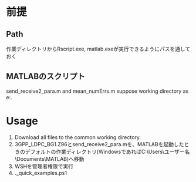# 前提
## Path
作業ディレクトリからRscript.exe, matlab.exeが実行できるようにパスを通しておく

## MATLABのスクリプト
send_receive2_para.m and mean_numErrs.m suppose working directory as e:\.


# Usage
1. Download all files to the common working directory.
2. 3GPP_LDPC_BG1.Z96とsend_receive2_para.mを、MATLABを起動したときのデフォルトの作業ディレクトリ(WindowsであればC:\Users\ユーザー名\Documents\MATLAB)へ移動
3. WSHを管理者権限で実行
4. .\_quick_examples.ps1
